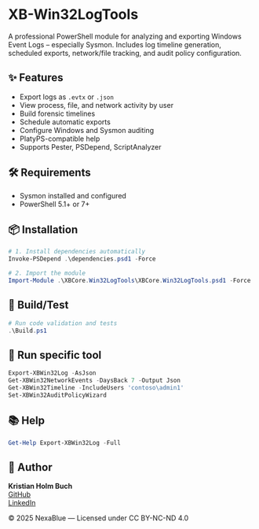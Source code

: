# XB-Win32LogTools

A professional PowerShell module for analyzing and exporting Windows Event Logs – especially Sysmon. Includes log timeline generation, scheduled exports, network/file tracking, and audit policy configuration.

## ✨ Features
- Export logs as `.evtx` or `.json`
- View process, file, and network activity by user
- Build forensic timelines
- Schedule automatic exports
- Configure Windows and Sysmon auditing
- PlatyPS-compatible help
- Supports Pester, PSDepend, ScriptAnalyzer

## 🛠 Requirements
- Sysmon installed and configured
- PowerShell 5.1+ or 7+

## 📦 Installation
```powershell
# 1. Install dependencies automatically
Invoke-PSDepend .\dependencies.psd1 -Force

# 2. Import the module
Import-Module .\XBCore.Win32LogTools\XBCore.Win32LogTools.psd1 -Force
```

## 🔧 Build/Test
```powershell
# Run code validation and tests
.\Build.ps1
```

## 🧪 Run specific tool
```powershell
Export-XBWin32Log -AsJson
Get-XBWin32NetworkEvents -DaysBack 7 -Output Json
Get-XBWin32Timeline -IncludeUsers 'contoso\admin1'
Set-XBWin32AuditPolicyWizard
```

## 📚 Help
```powershell
Get-Help Export-XBWin32Log -Full
```

## 👤 Author

**Kristian Holm Buch**  
[GitHub](https://github.com/kristianbuch)  
[LinkedIn](https://linkedin.com/in/kristianbuch)  

© 2025 NexaBlue — Licensed under CC BY-NC-ND 4.0
